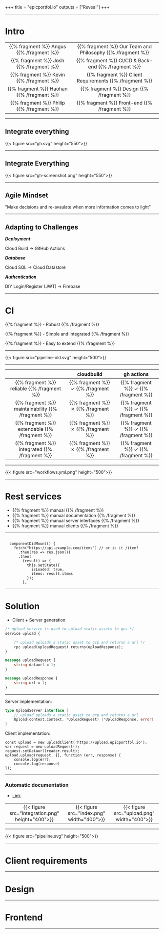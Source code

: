 +++
title = "epicportfol.io"
outputs = ["Reveal"]
+++

---
# Intro



|   |  |
|:------:|:------:|
{{% fragment %}} Angus {{% /fragment %}}  | {{% fragment %}} Our Team and Philosophy {{% /fragment %}}  |
{{% fragment %}} Josh {{% /fragment %}}  | {{% fragment %}} CI/CD & Back-end {{% /fragment %}}  |
{{% fragment %}} Kevin {{% /fragment %}}  | {{% fragment %}} Client Requirements {{% /fragment %}}  |
{{% fragment %}} Haohan {{% /fragment %}}  | {{% fragment %}} Design {{% /fragment %}}  |
{{% fragment %}} Philip {{% /fragment %}}  | {{% fragment %}} Front-end {{% /fragment %}}  |





---
## Integrate everything
{{< figure src="gh.svg" height="550">}}

---
## Integrate Everything
{{< figure src="gh-screenshot.png" height="550">}}

---
## Agile Mindset

"Make decisions and re-avaulate when more information comes to light"


---
## Adapting to Challenges
***Deployment***

Cloud Build -> GitHub Actions

***Database***

Cloud SQL -> Cloud Datastore

***Authentication***

DIY Login/Register (JWT) -> Firebase


---

# CI

{{% fragment %}} - Robust {{% /fragment %}}

{{% fragment %}} - Simple and integrated {{% /fragment %}}

{{% fragment %}} - Easy to extend {{% /fragment %}}

---

{{< figure src="pipeline-old.svg" height="500">}}

---

<div class="table">

|   | cloudbuild | gh actions | 
|:------:|:------:|:------:|
{{% fragment %}} reliable {{% /fragment %}}  | {{% fragment %}} ✓ {{% /fragment %}}  |  {{% fragment %}} ✓ {{% /fragment %}}  |
{{% fragment %}} maintainability {{% /fragment %}} |  {{% fragment %}} ✗ {{% /fragment %}} |   {{% fragment %}} ✓ {{% /fragment %}} | 
{{% fragment %}} extendable {{% /fragment %}} |  {{% fragment %}} ✗ {{% /fragment %}} |   {{% fragment %}} ✓ {{% /fragment %}} |
{{% fragment %}} integrated {{% /fragment %}}  | {{% fragment %}} ✗ {{% /fragment %}} |  {{% fragment %}} ✓ {{% /fragment %}} |

</div>

---

{{< figure src="workflows.yml.png" height="500">}}

---

# Rest services

* {{% fragment %}} manual {{% /fragment %}} 
* {{% fragment %}} manual documentation {{% /fragment %}} 
* {{% fragment %}} manual server interfaces {{% /fragment %}}
* {{% fragment %}} manual clients {{% /fragment %}} 

---
```react

  componentDidMount() {
    fetch("https://api.example.com/items") // or is it /item?
      .then(res => res.json())
      .then(
        (result) => {
          this.setState({
            isLoaded: true,
            items: result.items
          });
        },

```
---
# Solution

- Client + Server generation

```proto
/* upload service is used to upload static assets to gcs */
service upload {

    /* upload uploads a static asset to gcp and returns a url */
    rpc upload(uploadRequest) returns(uploadResponse);
}

message uploadRequest {
    string dataurl = 1;
}

message uploadResponse {
    string url = 1;
}
```

---

Server implementation:
```go
type UploadServer interface {
	// upload uploads a static asset to gcp and returns a url
	Upload(context.Context, *UploadRequest) (*UploadResponse, error)
}
```

Client implementation:
```react
const upload = new uploadClient('https://upload.epicportfol.io');
var request = new uploadRequest();
request.setDataurl(reader.result);
upload.upload(request, {}, function (err, response) {
    console.log(err);
    console.log(response)
});
```

---

### Automatic documentation
- [Link](https://docs.epicportfol.io/services/)
<div class="table">

|   |  |  | 
|:------:|:------:|:------:|
 {{< figure src="integration.png" height="400">}} | {{< figure src="index.png" width="400">}} | {{< figure src="upload.png" width="400">}}
 
 
 </div>
 
---

{{< figure src="pipeline.svg" height="500">}}


---

# Client requirements

---
# Design

---
# Frontend

---